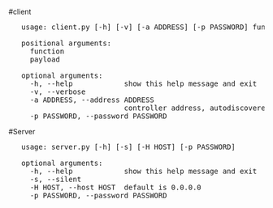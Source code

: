 #client

<pre>
   usage: client.py [-h] [-v] [-a ADDRESS] [-p PASSWORD] function payload

   positional arguments:
     function
     payload

   optional arguments:
     -h, --help            show this help message and exit
     -v, --verbose
     -a ADDRESS, --address ADDRESS
                           controller address, autodiscovered if omitted
     -p PASSWORD, --password PASSWORD
</pre>

#Server

<pre>
   usage: server.py [-h] [-s] [-H HOST] [-p PASSWORD]

   optional arguments:
     -h, --help            show this help message and exit
     -s, --silent
     -H HOST, --host HOST  default is 0.0.0.0
     -p PASSWORD, --password PASSWORD
</pre>

